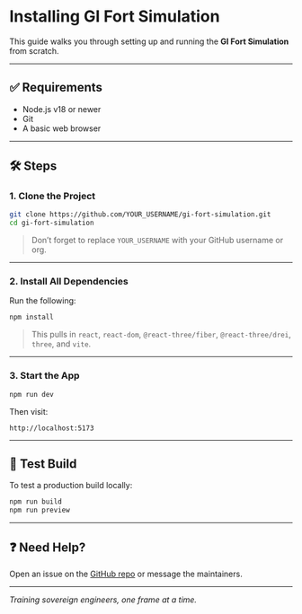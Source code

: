 # Installing GI Fort Simulation

This guide walks you through setting up and running the **GI Fort Simulation** from scratch.

---

## ✅ Requirements

- Node.js v18 or newer
- Git
- A basic web browser

---

## 🛠️ Steps

### 1. Clone the Project

```bash
git clone https://github.com/YOUR_USERNAME/gi-fort-simulation.git
cd gi-fort-simulation
```

> Don’t forget to replace `YOUR_USERNAME` with your GitHub username or org.

---

### 2. Install All Dependencies

Run the following:

```bash
npm install
```

> This pulls in `react`, `react-dom`, `@react-three/fiber`, `@react-three/drei`, `three`, and `vite`.

---

### 3. Start the App

```bash
npm run dev
```

Then visit:

```
http://localhost:5173
```

---

## 🧪 Test Build

To test a production build locally:

```bash
npm run build
npm run preview
```

---

## ❓ Need Help?

Open an issue on the [GitHub repo](https://github.com/YOUR_USERNAME/gi-fort-simulation/issues) or message the maintainers.

---

_Training sovereign engineers, one frame at a time._
